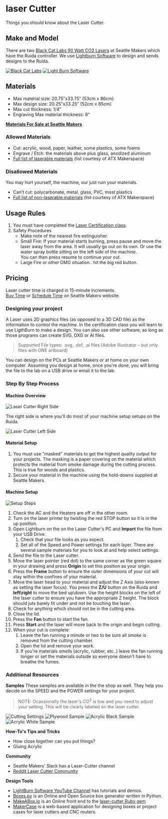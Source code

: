 # laser Cutter

Things you should know about the Laser Cutter.

## Make and Model
There are two [Black Cat Labs 90 Watt CO2 Lasers](https://www.blackcatlabs.xyz/laser-cutters) at Seattle Makers which have the Ruida controller. We use [Lightburn Software](https://lightburnsoftware.com/) to design and sends designs to the Ruida.

[![Black Cat Labs](../static/img/laser-cutter/black_cat_labs.png)](https://www.blackcatlabs.xyz/laser-cutters)
[![Light Burn Software](../static/img/laser-cutter/Title_LightBurn_360x.jpg)](https://lightburnsoftware.com/)

## Materials

- Max material size: 20.75″x33.75″ (53cm x 86cm)
- Max design size: 20.25″x33.25″ (52cm x 85cm)
- Max cut thickness: 1/4”
- Engraving Max material thickness: 8”

**[Materials For Sale at Seattle Makers](https://seattlemakers.org/store/items/supplies/)**

### Allowed Materials
 
- Cut: acrylic, wood, paper, leather, some plastics, some foams
- Engrave / Etch: the materials above plus glass, anodized aluminum
- [Full list of laserable materials](../static/files/Laser-cut-and-dont-cut-materials-list.pdf) (list courtesy of ATX Makerspace)

### Disallowed Materials
You may hurt yourself, the machine, our just ruin your materials.

- Can’t cut: polycarbonate, metal, glass, PVC, most plastics
- [Full list of non-laserable materials](../static/files/Laser-cut-and-dont-cut-materials-list.pdf) (list courtesy of ATX Makerspace)


## Usage Rules

1. You must have completed the [Laser Certification class](https://seattlemakers.org/catalog#lasercert).
1. Safety Procedures
    - Make note of the nearest fire extinguisher.
    - Small Fire: If your material starts burning, press pause and move the laser away from the area. It will usually go out on its own. Or use the water spray bottle sitting on the left side of the machine.  
    You can then press resume to continue your cut.
    - Large Fire or other OMG situation.. hit the big red button.

## Pricing

Laser cutter time is charged in 15-minute increments.  
[Buy Time](https://seattlemakers.org/store/time-laser/) or [Schedule Time](https://seattlemakers.org/schedule/#lasers) on Seattle Makers website.



### Designing your project

A Laser uses 2D graphics files (as opposed to a 3D CAD file) as the information to control the machine. In the certification class you will learn to use LigthBurn to make a design. You can also use other software, as long as those programs can create SVG, DXG or AI files.

> Supported File types: .svg, .dxf, .ai files (Adobe Illustrator – but only files with ONE artboard)

You can design on the PCs at Seattle Makers or at home on your own computer. Assuming you design at home, once you're done, you will bring the file to the lab on a USB drive or email it to the lab. 

### Step By Step Process

#### Machine Overview

![Laser Cutter Right Side](../static/img/laser-cutter/LaserCutter_right_side.png)

The right side is where you'll do most of your machine setup setups on the Ruida.

![Laser Cutter Left Side](../static/img/laser-cutter/LaserCutter_left_side.png)



#### Material Setup

1. You must use "masked" materials to get the highest quality output for your projects. The masking is a paper covering on the material which protects the material from smoke damage during the cutting process. This is true for woods and plastics.
1. Secure your material in the machine using the hold-downs supplied at Seattle Makers.

#### Machine Setup

![Setup Steps](../static/img/laser-cutter/LaserCutter_procedure.png)

1. Check the AC and the Heaters are off in the other room.
1. Turn on the laser printer by twisting the red STOP button so it is in the up position.
1. Open Lightburn on the on the Laser Cutter's PC and **Import** the file from your USB Drive.
    1. Check that your file looks as you expect.
    1. Set all of the Speed and Power settings for each layer. There are several sample materials for you to look at and help select settings.
1. Send the file to the Laser cutter.
1. Move the laser pointer (red dot) to the same corner as the green square in your drawing and press **Origin** to set this position as your origin.
1. Press the **Frame** button to ensure the outer dimensions of your cut will stay within the confines of your material.
1. Move the laser head to your material and adjust the Z Axis (also known as setting the laser focus). You press the **Z/U** button on the Ruida and **left\right** to move the bed up\down. Use the height blocks on the left of the laser cutter to ensure you have the appropriate Z height. The block should juts barely fit under and not be touching the laser.
1. Check for anything which should not be in the cutting area. 
1. Close the lid.
1. Press the **Fan** button to start the fan.
1. Press **Start** and the laser will move back to the origin and begin cutting.
1. When your cut is complete:
    1. Leave the fan running a minute or two to be sure all smoke is removed from the cutting chamber.
    1. Open the lid and remove your work.
    1. If you're materials smells (acrylic, rubber, etc..) leave the fan running longer or set the materials outside so everyone doesn't have to breathe the fumes.

### Additional Resources
**Samples**
These samples are available in the the shop as well.
They help you decide on the SPEED and the POWER settings for your project.

> NOTE: Ocassionally the laser's CO<sup>2</sup> is low and you need to adjust your setting. This will be clearly labeled on the laser cutter.

![Cutting Settings](../static/img/laser-cutter/LaserCutter_settings.png)
![Plywood Sample](../static/img/laser-cutter/LaserCutter_sample_plywood.png)
![Acrylic Black Sample](../static/img/laser-cutter/LaserCutter_sample_acrylic_black.png)
![Acrylic White Sample](../static/img/laser-cutter/LaserCutter_sample_acrylic_white.png)

**How-To's Tips and Tricks**

- How close together can you put things?
- Gluing Acrylic

**Community**

 - Seattle Makers' Slack has a Laser-Cutter channel
- [Reddit Laser Cutter Community](https://www.reddit.com/r/lasercutting/)

 **Design Tools** 

 - [LightBurn Software YouTube Channel](https://www.youtube.com/c/LightBurnSoftware/playlists) has tutorials and demos.
 - [Boxes.py](https://festi.info/boxes.py/) is an Online and Open Source box generator written in Python.
 - [MakeABox.io](https://makeabox.io/) is an Online front end to the [laser-cutter Ruby gem](https://github.com/kigster/laser-cutter)
 - [MakerCase](https://www.makercase.com) is a web-based application for designing boxes or project cases for laser cutters and CNC routers. 
